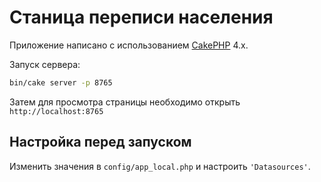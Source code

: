 # Станица переписи населения

Приложение написано с использованием [CakePHP](https://cakephp.org) 4.x.

Запуск сервера:

```bash
bin/cake server -p 8765
```

Затем для просмотра страницы необходимо открыть `http://localhost:8765`

## Настройка перед запуском

Изменить значения в `config/app_local.php` и настроить
`'Datasources'`.
